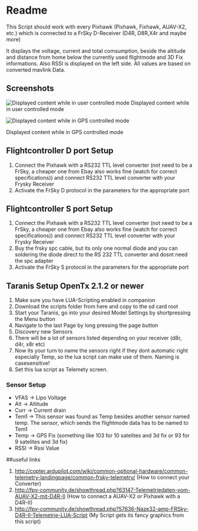 # Readme
This Script should work with every Pixhawk (Pixhawk, Fixhawk, AUAV-X2, etc.) which
is connected to a FrSky D-Receiver (D4R, D8R,X4r and maybe more)

It displays the voltage, current and total comsumption, beside the altitude and distance from home below the currently used flightmode and 3D Fix informations.
Also RSSI is displayed on the left side. All values are based on converted mavlink Data.
## Screenshots
![Displayed content while in user controlled mode](https://raw.githubusercontent.com/Jace25/LUA-Taranis-Pixhawk/master/lua1.JPG)
Displayed content while in user controlled mode

![Displayed content while in GPS controlled mode](https://raw.githubusercontent.com/Jace25/LUA-Taranis-Pixhawk/master/lua2.JPG)

Displayed content while in GPS controlled mode

## Flightcontroller D port Setup
1. Connect the Pixhawk with a RS232 TTL level converter (not need to be a FrSky, a cheaper one from Ebay also works fine (watch for correct specifications)) and connect RS232 TTL level converter with your Frysky Receiver
2. Activate the FrSky D protocol in the parameters for the appropriate port

## Flightcontroller S port Setup
1. Connect the Pixhawk with a RS232 TTL level converter (not need to be a FrSky, a cheaper one from Ebay also works fine (watch for correct specifications)) and connect RS232 TTL level converter with your Frysky Receiver
2. Buy the frsky spc cable, but its only one normal diode and you can soldering the diode direct to the RS 232 TTL converter and dosnt need the spc adapter
3. Activate the FrSky S protocol in the parameters for the appropriate port


## Taranis Setup OpenTx 2.1.2 or newer
1. Make sure you have LUA-Scripting enabled in companion
2. Download the scripts folder from here and copy to the sd card root
3. Start your Taranis, go into your desired Model Settings by shortpressing the Menu button
4. Navigate to the last Page by long pressing the page button
5. Discovery new Sensors
6. There will be a lot of sensors listed depending on your receiver (d8r, d4r, x8r etc)
7. Now its your turn to name the sensors right if they dont automatic right especially Temp, so the lua script can make use of them. Naming is casesensitive!
8. Set this lua script as Telemety screen.

### Sensor Setup
* VFAS -> Lipo Voltage
* Alt -> Altitude
* Curr -> Current drain
* Tem1 -> This sensor was found as Temp besides another sensor named temp. The sensor, which sends the flightmode data has to be named to Tem1
* Temp -> GPS Fix (something like 103 for 10 satelites and 3d fix or 93 for 9 satelites and 3d fix)
* RSSI -> Rssi Value


##useful links
1. http://copter.ardupilot.com/wiki/common-optional-hardware/common-telemetry-landingpage/common-frsky-telemetry/ (How to connect your Converter)
2. http://fpv-community.de/showthread.php?63147-Telemetriedaten-vom-AUAV-X2-mit-D4R-II (How to connect a AUAV-X2 or Pixhawk with a D4R-II)
3. http://fpv-community.de/showthread.php?57636-Naze32-amp-FRSky-D4R-II-Telemetrie-LUA-Script (My Script gets its fancy graphics from this script)
